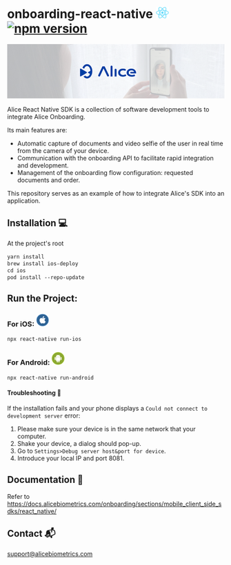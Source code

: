 # onboarding-react-native  <img src="https://github.com/alice-biometrics/custom-emojis/blob/master/images/react-native.png" width="30"> [![npm version](https://img.shields.io/npm/v/aliceonboarding-reactnative.svg?style=flat)](https://www.npmjs.com/package/aliceonboarding-reactnative)

<img src="https://github.com/alice-biometrics/custom-emojis/blob/master/images/alice_header.png" width=auto>

Alice React Native SDK is a collection of software development tools to integrate Alice Onboarding.

Its main features are:

- Automatic capture of documents and video selfie of the user in real time from the camera of your device.
- Communication with the onboarding API to facilitate rapid integration and development.
- Management of the onboarding flow configuration: requested documents and order.

This repository serves as an example of how to integrate Alice's SDK into an application.

## Installation :computer:

At the project's root

```console
yarn install
brew install ios-deploy
cd ios
pod install --repo-update
```
 
## Run the Project:
### For iOS: <img src="https://github.com/alice-biometrics/custom-emojis/blob/master/images/ios.png" width="30">

```console
npx react-native run-ios
```

### For Android: <img src="https://github.com/alice-biometrics/custom-emojis/blob/master/images/android.png" width="30">

```console
npx react-native run-android
```

#### Troubleshooting :hammer:	

If the installation fails and your phone displays a `Could not connect to development server` error:

1. Please make sure your device is in the same network that your computer.
2. Shake your device, a dialog should pop-up.
3. Go to `Settings>Debug server host&port for device`.
4. Introduce your local IP and port 8081.


## Documentation :page_facing_up:

Refer to https://docs.alicebiometrics.com/onboarding/sections/mobile_client_side_sdks/react_native/

## Contact :mailbox_with_mail:

support@alicebiometrics.com


